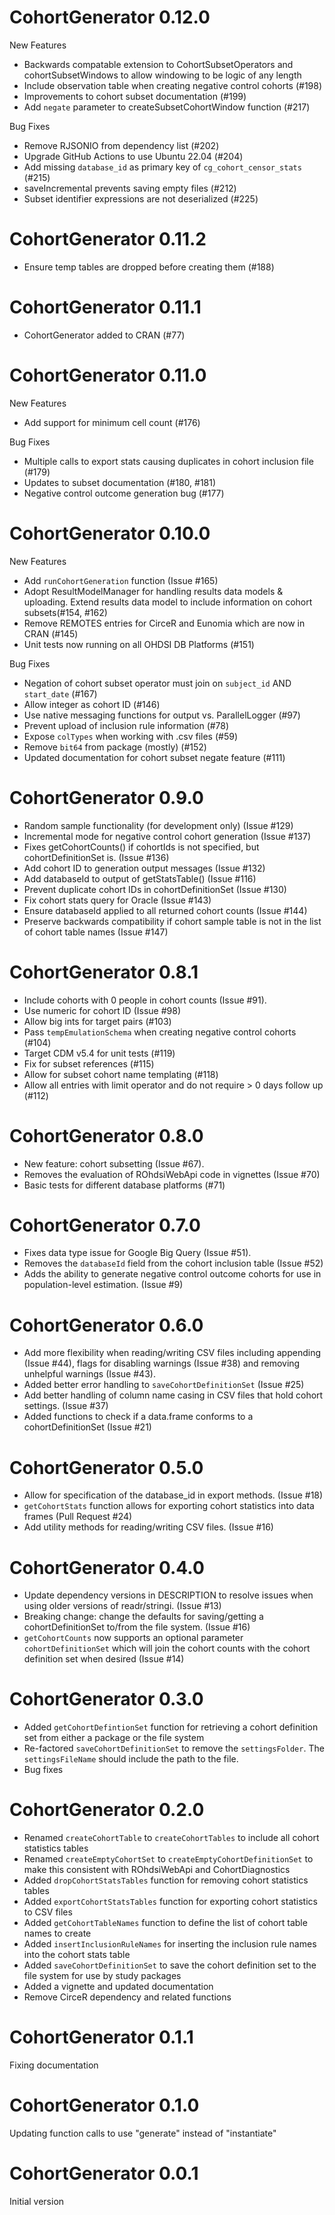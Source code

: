 CohortGenerator 0.12.0
======================

New Features

- Backwards compatable extension to CohortSubsetOperators and cohortSubsetWindows to allow windowing to be logic of any
length
- Include observation table when creating negative control cohorts (#198)
- Improvements to cohort subset documentation (#199)
- Add `negate` parameter to createSubsetCohortWindow function (#217)

Bug Fixes
- Remove RJSONIO from dependency list (#202)
- Upgrade GitHub Actions to use Ubuntu 22.04 (#204)
- Add missing `database_id` as primary key of `cg_cohort_censor_stats` (#215)
- saveIncremental prevents saving empty files (#212)
- Subset identifier expressions are not deserialized (#225)

CohortGenerator 0.11.2
=======================

- Ensure temp tables are dropped before creating them (#188)

CohortGenerator 0.11.1
=======================

- CohortGenerator added to CRAN (#77)

CohortGenerator 0.11.0
=======================

New Features

- Add support for minimum cell count (#176)

Bug Fixes

- Multiple calls to export stats causing duplicates in cohort inclusion file (#179)
- Updates to subset documentation (#180, #181)
- Negative control outcome generation bug (#177)

CohortGenerator 0.10.0
=======================

New Features

- Add `runCohortGeneration` function (Issue #165)
- Adopt ResultModelManager for handling results data models & uploading. Extend results data model to include information on cohort subsets(#154, #162)
- Remove REMOTES entries for CirceR and Eunomia which are now in CRAN (#145)
- Unit tests now running on all OHDSI DB Platforms (#151)

Bug Fixes

- Negation of cohort subset operator must join on `subject_id` AND `start_date` (#167)
- Allow integer as cohort ID (#146)
- Use native messaging functions for output vs. ParallelLogger (#97)
- Prevent upload of inclusion rule information (#78)
- Expose `colTypes` when working with .csv files (#59)
- Remove `bit64` from package (mostly) (#152)
- Updated documentation for cohort subset negate feature (#111)

CohortGenerator 0.9.0
=======================
- Random sample functionality (for development only) (Issue #129)
- Incremental mode for negative control cohort generation (Issue #137)
- Fixes getCohortCounts() if cohortIds is not specified, but cohortDefinitionSet is. (Issue #136)
- Add cohort ID to generation output messages (Issue #132)
- Add databaseId to output of getStatsTable() (Issue #116)
- Prevent duplicate cohort IDs in cohortDefinitionSet (Issue #130)
- Fix cohort stats query for Oracle (Issue #143)
- Ensure databaseId applied to all returned cohort counts (Issue #144)
- Preserve backwards compatibility if cohort sample table is not in the list of cohort table names (Issue #147) 


CohortGenerator 0.8.1
=======================
- Include cohorts with 0 people in cohort counts (Issue #91).
- Use numeric for cohort ID (Issue #98)
- Allow big ints for target pairs (#103)
- Pass `tempEmulationSchema` when creating negative control cohorts (#104)
- Target CDM v5.4 for unit tests (#119)
- Fix for subset references (#115)
- Allow for subset cohort name templating (#118)
- Allow all entries with limit operator and do not require > 0 days follow up (#112)

CohortGenerator 0.8.0
=======================
- New feature: cohort subsetting (Issue #67).
- Removes the evaluation of ROhdsiWebApi code in vignettes (Issue #70)
- Basic tests for different database platforms (#71)

CohortGenerator 0.7.0
=======================
- Fixes data type issue for Google Big Query (Issue #51).
- Removes the `databaseId` field from the cohort inclusion table (Issue #52)
- Adds the ability to generate negative control outcome cohorts for use in population-level estimation. (Issue #9)

CohortGenerator 0.6.0
=======================
- Add more flexibility when reading/writing CSV files including appending (Issue #44), flags for disabling warnings (Issue #38) and removing unhelpful warnings (Issue #43).
- Added better error handling to `saveCohortDefinitionSet` (Issue #25)
- Add better handling of column name casing in CSV files that hold cohort settings. (Issue #37)
- Added functions to check if a data.frame conforms to a cohortDefinitionSet (Issue #21)

CohortGenerator 0.5.0
=======================
- Allow for specification of the database_id in export methods. (Issue #18)
- `getCohortStats` function allows for exporting cohort statistics into data frames (Pull Request #24)
- Add utility methods for reading/writing CSV files. (Issue #16)

CohortGenerator 0.4.0
=======================
- Update dependency versions in DESCRIPTION to resolve issues when using older versions of readr/stringi. (Issue #13)
- Breaking change: change the defaults for saving/getting a cohortDefinitionSet to/from the file system. (Issue #16)
- `getCohortCounts` now supports an optional parameter `cohortDefinitionSet` which will join the cohort counts with the cohort definition set when desired (Issue #14)

CohortGenerator 0.3.0
=======================
- Added `getCohortDefintionSet` function for retrieving a cohort definition set from either a package or the file system
- Re-factored `saveCohortDefinitionSet` to remove the `settingsFolder`. The `settingsFileName` should include the path to the file.
- Bug fixes

CohortGenerator 0.2.0
=======================

- Renamed `createCohortTable` to `createCohortTables` to include all cohort statistics tables
- Renamed `createEmptyCohortSet` to `createEmptyCohortDefinitionSet` to make this consistent with ROhdsiWebApi and CohortDiagnostics
- Added `dropCohortStatsTables` function for removing cohort statistics tables
- Added `exportCohortStatsTables` function for exporting cohort statistics to CSV files
- Added `getCohortTableNames` function to define the list of cohort table names to create
- Added `insertInclusionRuleNames` for inserting the inclusion rule names into the cohort stats table
- Added `saveCohortDefinitionSet` to save the cohort definition set to the file system for use by study packages
- Added a vignette and updated documentation
- Remove CirceR dependency and related functions

CohortGenerator 0.1.1
=======================

Fixing documentation

CohortGenerator 0.1.0
=======================

Updating function calls to use "generate" instead of "instantiate"

CohortGenerator 0.0.1
=======================

Initial version
